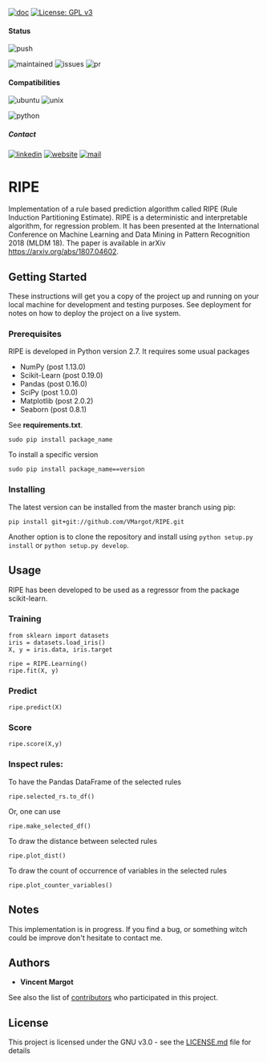 [![doc](https://img.shields.io/badge/-Documentation-blue)](https://advestis.github.io/RIPE)
[![License: GPL v3](https://img.shields.io/badge/License-GPL%20v3-blue.svg)](https://www.gnu.org/licenses/gpl-3.0)

#### Status
![push](https://github.com/Advestis/RIPE/actions/workflows/push.yml/badge.svg)

![maintained](https://img.shields.io/badge/Maintained%3F-no-red.svg)
![issues](https://img.shields.io/github/issues/Advestis/RIPE.svg)
![pr](https://img.shields.io/github/issues-pr/Advestis/RIPE.svg)


#### Compatibilities
![ubuntu](https://img.shields.io/badge/Ubuntu-supported--tested-success)
![unix](https://img.shields.io/badge/Other%20Unix-supported--untested-yellow)

![python](https://img.shields.io/pypi/pyversions/RIPE)


##### Contact
[![linkedin](https://img.shields.io/badge/LinkedIn-Advestis-blue)](https://www.linkedin.com/company/advestis/)
[![website](https://img.shields.io/badge/website-Advestis.com-blue)](https://www.advestis.com/)
[![mail](https://img.shields.io/badge/mail-maintainers-blue)](mailto:pythondev@advestis.com)

# RIPE
Implementation of a rule based prediction algorithm called RIPE (Rule Induction Partitioning Estimate). RIPE is a deterministic and interpretable algorithm, for regression problem. It has been presented at the International Conference on Machine Learning and Data Mining in Pattern Recognition 2018 (MLDM 18). The paper is available in arXiv https://arxiv.org/abs/1807.04602.

## Getting Started
These instructions will get you a copy of the project up and running on your
local machine for development and testing purposes. See deployment for notes
on how to deploy the project on a live system.

### Prerequisites
RIPE is developed in Python version 2.7. It requires some usual packages
- NumPy (post 1.13.0)
- Scikit-Learn (post 0.19.0)
- Pandas (post 0.16.0)
- SciPy (post 1.0.0) 
- Matplotlib (post 2.0.2) 
- Seaborn (post 0.8.1)

See **requirements.txt**.
```
sudo pip install package_name
```
To install a specific version
```
sudo pip install package_name==version
```

### Installing

The latest version can be installed from the master branch using pip:
```
pip install git+git://github.com/VMargot/RIPE.git
```
Another option is to clone the repository and install using ```python setup.py
install``` or ```python setup.py develop```.

## Usage
RIPE has been developed to be used as a regressor from the package scikit-learn.

### Training
```
from sklearn import datasets
iris = datasets.load_iris()
X, y = iris.data, iris.target

ripe = RIPE.Learning()
ripe.fit(X, y)
```

### Predict
```
ripe.predict(X)
```

### Score
```
ripe.score(X,y)
```

### Inspect rules:
To have the Pandas DataFrame of the selected rules
```
ripe.selected_rs.to_df()
```
Or, one can use
```
ripe.make_selected_df()
```
To draw the distance between selected rules
```
ripe.plot_dist()
```
To draw the count of occurrence of variables in the selected rules
```
ripe.plot_counter_variables()
```

## Notes
This implementation is in progress. If you find a bug, or something witch could
be improve don't hesitate to contact me.

## Authors
* **Vincent Margot**

See also the list of [contributors](https://github.com/VMargot/RIPE/contributors)
who participated in this project.

## License

This project is licensed under the GNU v3.0 - see the [LICENSE.md](LICENSE.md)
file for details

